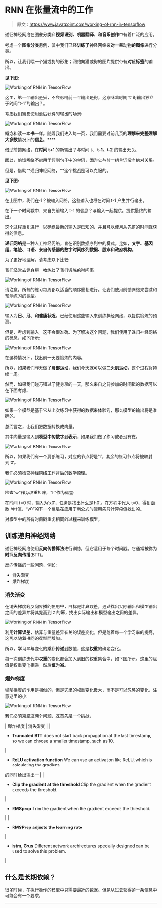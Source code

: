 # RNN 在张量流中的工作

> 原文：<https://www.javatpoint.com/working-of-rnn-in-tensorflow>

递归神经网络在图像分类和**视频识别、机器翻译、**和**音乐创作**中有着广泛的应用。

考虑一个**图像分类**用例，其中我们已经**训练了**神经网络来**对一些**动物**的图像**进行分类。

所以，让我们喂一个猫或狗的形象；网络向猫或狗的图片提供带有**对应标签**的输出。

**见下图:**

![Working of RNN in TensorFlow](img/54bdace961a2e471fe529ec1ce7e219c.png)

这里，第一个输出是猫，不会影响前一个输出是狗。这意味着时间“t”的输出独立于时间“t-1”的输出？。

考虑我们需要使用最后获得的输出的场景:

![Working of RNN in TensorFlow](img/d23e932a9fbeadf584120a98c079cfe1.png)

概念和读一本**书**一样。随着我们进入每一页，我们需要对前几页的**理解来完整理解大多数**情况下的**信息**。****

借助前馈网络，在**时间 t+1** 的新输出？与时间 t、 **t-1、t-2** 的输出无关。

因此，前馈网络不能用于预测句子中的单词，因为它与前一组单词没有绝对关系。

但是，借助**递归神经网络，**这个挑战是可以克服的。

**见下图:**

![Working of RNN in TensorFlow](img/8f0068fbdee4cff682cf3c9113b85054.png)

在上图中，我们在-1？被输入网络。这些输入也将在时间 t-1 产生并行输出。

在下一个时间戳中，来自先前输入 t-1 的信息？与输入一起提供。提供最终的输出。

这个过程重复进行，以确保最新的输入是已知的，并且可以使用从先前的时间戳获得的信息。

**递归网络**是一种人工神经网络，旨在识别数据序列中的模式。比如，**文字、基因组、笔迹、**口语、来自**传感器的数字时间序列数据、**股市和**政府机构**。

为了更好地理解，请考虑以下比较:

我们经常去健身房，教练给了我们锻炼的时间表:

![Working of RNN in TensorFlow](img/eb20e1b5a48461f6de6908494b651218.png)

请注意，所有的练习每周都以适当的顺序重复进行。让我们使用前馈网络来尝试和预测练习的类型。

![Working of RNN in TensorFlow](img/a71675a5295d9976e0c7bc8cd31e0c95.png)

输入为**日、月、**和**健康状况**。已经使用这些输入来训练神经网络，以提供锻炼的预测。

但是，考虑到输入，这不会很准确。为了解决这个问题，我们使用了递归神经网络的概念，如下所示:

![Working of RNN in TensorFlow](img/f64403763bfa6c081f0afba573bcb12c.png)

在这种情况下，找出前一天要锻炼的内容。

所以，如果我们昨天做了**肩部运动**，我们今天就可以做**二头肌运动**，这个过程将持续一周。

然而，如果我们碰巧错过了健身房的一天，那么来自之前参加的时间戳的数据可以在下面考虑。

![Working of RNN in TensorFlow](img/1d3b58603adf8da67a3e22444d838067.png)

如果一个模型是基于它从上次练习中获得的数据来体验的，那么模型的输出将是准确的。

总而言之，让我们把数据转换成向量。

其中向量是输入到**模型中的数字**到**表示**，如果我们做了练习或者没有做。

![Working of RNN in TensorFlow](img/44028049b590c3041bff732d66c5ef68.png)

所以，如果我们有一个肩部练习，对应的节点将是‘1’，其余的练习节点将被映射到‘0’。

我们必须检查神经网络工作背后的数学原理。

![Working of RNN in TensorFlow](img/40188415a8c05cceb5a5ff7f1fac3ee4.png)

检查“w”作为权重矩阵，“b”作为偏差:

在时间 t=0 时，输入为‘x0’，任务是找出什么是‘h0’。在方程中代入 t=0，得到函数 h(t)值。“y0”的下一个值是在应用于新公式时使用先前计算的值找出的。

对模型中的所有时间戳重复相同的过程来训练模型。

## 训练递归神经网络

递归神经网络使用**反向传播算法**进行训练，但它适用于每个时间戳。它通常被称为**时间反向传播**(BTT)。

反向传播的一些问题，例如:

*   消失渐变
*   爆炸梯度

### 消失渐变

在消失梯度的反向传播的使用中，目标是计算误差，通过找出实际输出和模型输出之间的差异并将其提高到 2 的幂，找出实际输出和模型输出之间的差异。

![Working of RNN in TensorFlow](img/5620332924287c71a527ce771bad769a.png)

利用**计算误差**，估算与重量差异有关的误差变化。但是随着每一个学习率的提高，这可以随着相同的模型而增加。

所以，学习率与变化的乘积**传递**到数值，这是**权重**的确定变化。

每一次训练迭代中**权重**的变化都会加入到旧的权重集合中，如下图所示。这里的赋值是权重变化相乘，然后**值**为**减**。

### 爆炸梯度

塌陷梯度的作用是相似的，但是这里的权重变化极大，而不是可以忽略的变化。注意这里的小:

![Working of RNN in TensorFlow](img/7b27c900dd6f28b6f062fd1f3cc6920a.png)

我们必须克服这两个问题，这首先是一个挑战。

| 爆炸梯度 | 消失渐变 |
| 

*   **Truncated BTT** does not start back propagation at the last timestamp, so we can choose a smaller timestamp, such as 10.

 | 

*   **ReLU activation function**
    We can use an activation like ReLU, which is calculating the gradient.

的同时给出输出一 |
| 

*   **Clip the gradient at the threshold**
    Clip the gradient when the gradient exceeds the threshold.

 | 

*   **RMSprop**
    Trim the gradient when the gradient exceeds the threshold.

 |
| 

*   **RMSProp adjusts the learning rate**

 | 

*   **lstm, Grus**
    Different network architectures specially designed can be used to solve this problem.

 |

## 什么是长期依赖？

很多时候，在执行操作的模型中只需要最近的数据。但是从过去获得的一条信息中可能会有一个要求。

* * *